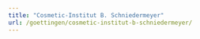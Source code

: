 ```yaml
---
title: "Cosmetic-Institut B. Schniedermeyer"
url: /goettingen/cosmetic-institut-b-schniedermeyer/
---
```

